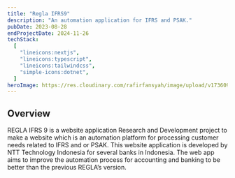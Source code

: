 ```yaml
---
title: "Regla IFRS9"
description: "An automation application for IFRS and PSAK."
pubDate: 2023-08-28
endProjectDate: 2024-11-26
techStack:
  [
    "lineicons:nextjs",
    "lineicons:typescript",
    "lineicons:tailwindcss",
    "simple-icons:dotnet",
  ]
heroImage: https://res.cloudinary.com/rafirfansyah/image/upload/v1736096599/regla_mock_uc6vaj.svg
---
```


## Overview

REGLA IFRS 9 is a website application Research and Development project to make a website which is an automation platform for processing customer needs related to IFRS and or PSAK. This website application is developed by NTT Technology Indonesia for several banks in Indonesia. The web app aims to improve the automation process for accounting and banking to be better than the previous REGLA’s version.

